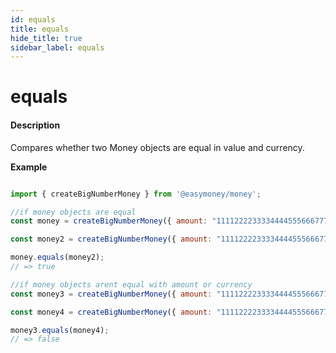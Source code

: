 ```yaml
---
id: equals
title: equals
hide_title: true
sidebar_label: equals
---
```


# equals

#### Description

Compares whether two Money objects are equal in value and currency.


**Example**

```js

import { createBigNumberMoney } from '@easymoney/money';

//if money objects are equal
const money = createBigNumberMoney({ amount: "11112222333344445556667778888", currency: 'USD' });

const money2 = createBigNumberMoney({ amount: "11112222333344445556667778888", currency: 'USD' });

money.equals(money2);
// => true

//if money objects arent equal with amount or currency
const money3 = createBigNumberMoney({ amount: "11112222333344445556667778888", currency: 'USD' });

const money4 = createBigNumberMoney({ amount: "11112222333344445556667778888", currency: 'RUB' });

money3.equals(money4);
// => false

```
